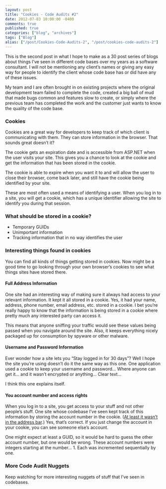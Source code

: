 ```yaml
---
layout: post
title: "Cookies - Code Audits #2"
date: 2012-07-03 10:00:00 -0400
comments: true
published: true
categories: ["blog", "archives"]
tags: ["Blog"]
alias: ["/post/Cookies-Code-Audits-2", "/post/cookies-code-audits-2"]
---
```

<!-- more -->

<p>This is the second post in what I hope to make as a 30 post series of blogs about things I’ve seen in different code bases over my years as a software consultant. I will not be mentioning any client’s names or giving any easy way for people to identify the client whose code base has or did have any of these issues.</p>  <p>My team and I are often brought in on existing projects where the original development team failed to complete the code, created a big ball of mud that made bugs common and features slow to create, or simply where the previous team has completed the work and the customer just wants to know the quality of the code base. </p>  <h3>Cookies</h3>  <p>Cookies are a great way for developers to keep track of which client is communicating with them. They can store information in the browser. That sounds great doesn’t it?</p>  <p>The cookie gets an expiration date and is accessible from ASP.NET when the user visits your site. This gives you a chance to look at the cookie and get the information that has been stored in the cookie. </p>  <p>The cookie is able to expire when you want it to and will allow the user to close their browser, come back later, and still have the cookie being identified by your site.</p>  <p>These are most often used a means of identifying a user. When you log in to a site, you will get a cookie, which has a unique identifier allowing the site to identify you during that session.</p>  <h3>What should be stored in a cookie?</h3>  <ul>   <li>Temporary GUIDs </li>    <li>Unimportant information </li>    <li>Tracking information that in no way identifies the user </li> </ul>  <h3></h3>  <h3>Interesting things found in cookies</h3>  <p>You can find all kinds of things getting stored in cookies. Now might be a good time to go looking through your own browser’s cookies to see what things sites have stored there.</p>  <h4></h4>  <h4>Full Address Information</h4>  <p>One site had an interesting way of making sure it always had access to your relevant information. It kept it all stored in a cookie. Yes, it had your name, address, phone number, email address, etc. stored in a cookie. I bet you’re really happy to know that the information is being stored in a cookie where pretty much any interested party can access it.</p>  <p>This means that anyone sniffing your traffic would see these values being passed when you navigate around the site. Also, it keeps everything nicely packaged up for consumption by spyware or other malware.</p>  <h4>Username and Password Information</h4>  <p>Ever wonder how a site lets you “Stay logged in for 30 days”? Well I hope the site you’re using doesn’t do it the same way as this one. One application used a cookie to keep your username and password… Where anyone can get it… and it wasn’t encrypted or anything… Clear text…</p>  <p>I think this one explains itself.</p>  <h4>You account number and access rights</h4>  <p>When you log in to a site, you get access to your stuff and not other people’s stuff. One site whose codebase I’ve seen kept track of this information by storing the account number in the cookie. (<a href="http://brendan.enrick.com/post/URL-Parameters-Code-Audits-1.aspx" target="_blank">At least it wasn’t in the address bar</a>.) Yes, that’s correct. If you just change the account in your cookie, you can see someone else’s account.</p>  <p>One might expect at least a GUID, so it would be hard to guess the other account number, but one would be wrong. These account numbers were integers starting at the number… 1. Each was incremented sequentially by one.</p>  <h3>More Code Audit Nuggets</h3>  <p>Keep watching for more interesting nuggets of stuff that I’ve seen in codebases.</p>
